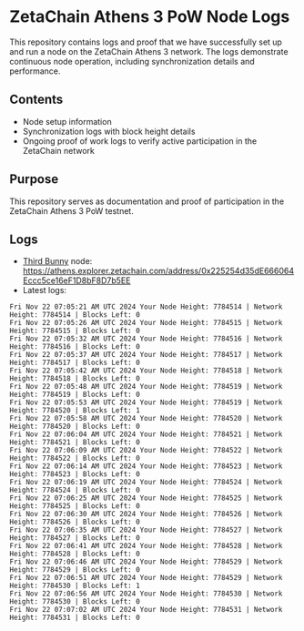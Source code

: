 # ZetaChain Athens 3 PoW Node Logs
This repository contains logs and proof that we have successfully set up and run a node on the ZetaChain Athens 3 network. The logs demonstrate continuous node operation, including synchronization details and performance.

## Contents
- Node setup information
- Synchronization logs with block height details
- Ongoing proof of work logs to verify active participation in the ZetaChain network

## Purpose
This repository serves as documentation and proof of participation in the ZetaChain Athens 3 PoW testnet.

## Logs

- [Third Bunny](https://thirdbunny.xyz/) node: https://athens.explorer.zetachain.com/address/0x225254d35dE666064Eccc5ce16eF1D8bF8D7b5EE
- Latest logs:
```
Fri Nov 22 07:05:21 AM UTC 2024 Your Node Height: 7784514 | Network Height: 7784514 | Blocks Left: 0
Fri Nov 22 07:05:26 AM UTC 2024 Your Node Height: 7784515 | Network Height: 7784515 | Blocks Left: 0
Fri Nov 22 07:05:32 AM UTC 2024 Your Node Height: 7784516 | Network Height: 7784516 | Blocks Left: 0
Fri Nov 22 07:05:37 AM UTC 2024 Your Node Height: 7784517 | Network Height: 7784517 | Blocks Left: 0
Fri Nov 22 07:05:42 AM UTC 2024 Your Node Height: 7784518 | Network Height: 7784518 | Blocks Left: 0
Fri Nov 22 07:05:48 AM UTC 2024 Your Node Height: 7784519 | Network Height: 7784519 | Blocks Left: 0
Fri Nov 22 07:05:53 AM UTC 2024 Your Node Height: 7784519 | Network Height: 7784520 | Blocks Left: 1
Fri Nov 22 07:05:58 AM UTC 2024 Your Node Height: 7784520 | Network Height: 7784520 | Blocks Left: 0
Fri Nov 22 07:06:04 AM UTC 2024 Your Node Height: 7784521 | Network Height: 7784521 | Blocks Left: 0
Fri Nov 22 07:06:09 AM UTC 2024 Your Node Height: 7784522 | Network Height: 7784522 | Blocks Left: 0
Fri Nov 22 07:06:14 AM UTC 2024 Your Node Height: 7784523 | Network Height: 7784523 | Blocks Left: 0
Fri Nov 22 07:06:19 AM UTC 2024 Your Node Height: 7784524 | Network Height: 7784524 | Blocks Left: 0
Fri Nov 22 07:06:25 AM UTC 2024 Your Node Height: 7784525 | Network Height: 7784525 | Blocks Left: 0
Fri Nov 22 07:06:30 AM UTC 2024 Your Node Height: 7784526 | Network Height: 7784526 | Blocks Left: 0
Fri Nov 22 07:06:35 AM UTC 2024 Your Node Height: 7784527 | Network Height: 7784527 | Blocks Left: 0
Fri Nov 22 07:06:41 AM UTC 2024 Your Node Height: 7784528 | Network Height: 7784528 | Blocks Left: 0
Fri Nov 22 07:06:46 AM UTC 2024 Your Node Height: 7784529 | Network Height: 7784529 | Blocks Left: 0
Fri Nov 22 07:06:51 AM UTC 2024 Your Node Height: 7784529 | Network Height: 7784530 | Blocks Left: 1
Fri Nov 22 07:06:56 AM UTC 2024 Your Node Height: 7784530 | Network Height: 7784530 | Blocks Left: 0
Fri Nov 22 07:07:02 AM UTC 2024 Your Node Height: 7784531 | Network Height: 7784531 | Blocks Left: 0
```
